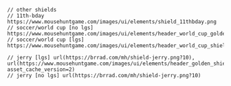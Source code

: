 

	// other shields
	// 11th-bday https://www.mousehuntgame.com/images/ui/elements/shield_11thbday.png
	// soccer/world cup [no lgs] https://www.mousehuntgame.com/images/ui/elements/header_world_cup_golden_shield.png
	// soccer/world cup [lgs] https://www.mousehuntgame.com/images/ui/elements/header_world_cup_shield.png

	// jerry [lgs] url(https://brrad.com/mh/shield-jerry.png?10), url(https://www.mousehuntgame.com/images/ui/elements/header_golden_shield.gif?asset_cache_version=2)
	// jerry [no lgs] url(https://brrad.com/mh/shield-jerry.png?10)
